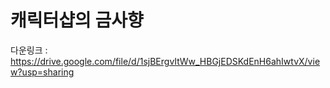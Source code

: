 # 캐릭터샵의 금사향
다운링크 : https://drive.google.com/file/d/1sjBErgvItWw_HBGjEDSKdEnH6ahIwtvX/view?usp=sharing